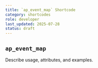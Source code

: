 ```yaml
---
title: `ap_event_map` Shortcode
category: shortcodes
role: developer
last_updated: 2025-07-28
status: draft
---
```


## `ap_event_map`

Describe usage, attributes, and examples.
